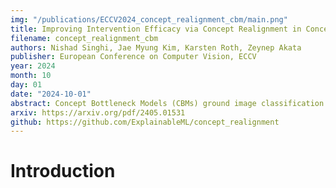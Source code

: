 ```yaml
---
img: "/publications/ECCV2024_concept_realignment_cbm/main.png"
title: Improving Intervention Efficacy via Concept Realignment in Concept Bottleneck Models
filename: concept_realignment_cbm
authors: Nishad Singhi, Jae Myung Kim, Karsten Roth, Zeynep Akata
publisher: European Conference on Computer Vision, ECCV
year: 2024
month: 10
day: 01
date: "2024-10-01"
abstract: Concept Bottleneck Models (CBMs) ground image classification on human-understandable concepts to allow for interpretable model decisions. Crucially, the CBM design inherently allows for human interventions, in which expert users are given the ability to modify potentially misaligned concept choices to influence the decision behavior of the model in an interpretable fashion. However, existing approaches often require numerous human interventions per image to achieve strong performances, posing practical challenges in scenarios where obtaining human feedback is expensive. In this paper, we find that this is noticeably driven by an independent treatment of concepts during intervention, wherein a change of one concept does not influence the use of other ones in the model's final decision. To address this issue, we introduce a trainable concept intervention realignment module, which leverages concept relations to realign concept assignments post-intervention. Across standard, real-world benchmarks, we find that concept realignment can significantly improve intervention efficacy; significantly reducing the number of interventions needed to reach a target classification performance or concept prediction accuracy. In addition, it easily integrates into existing concept-based architectures without requiring changes to the models themselves. This reduced cost of human-model collaboration is crucial to enhancing the feasibility of CBMs in resource-constrained environments.
arxiv: https://arxiv.org/pdf/2405.01531
github: https://github.com/ExplainableML/concept_realignment
---
```


# Introduction
